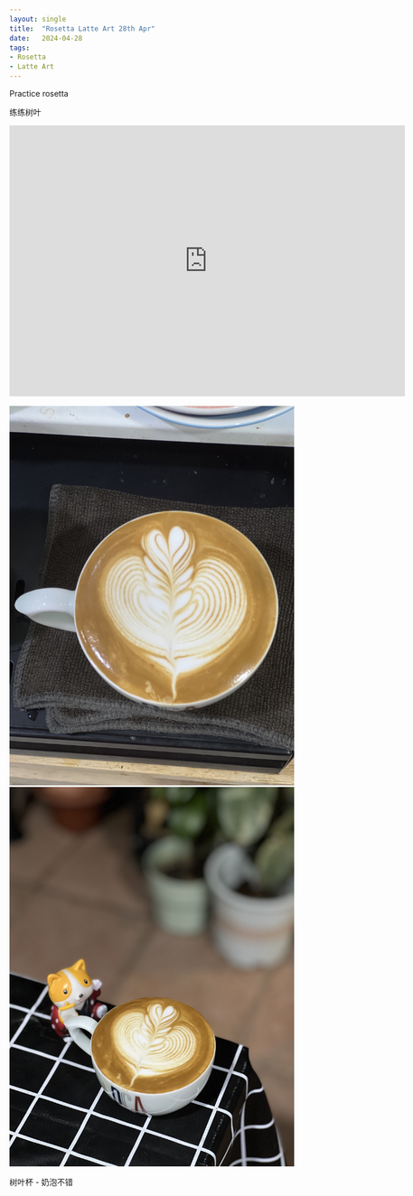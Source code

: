 ```yaml
---
layout: single
title:  "Rosetta Latte Art 28th Apr"
date:   2024-04-28
tags:
- Rosetta
- Latte Art
---
```



Practice rosetta

练练树叶


<div class="embed-container">
  <iframe
      src="https://www.youtube.com/embed/vHO701Kpbwk"
      width="700"
      height="480"
      frameborder="0"
      allowfullscreen="true">
  </iframe>
</div>



![](/assets/img/2024/04/28/IMG_6054.jpg)
![](/assets/img/2024/04/28/IMG_6057.jpg)

树叶杯 - 奶泡不错
